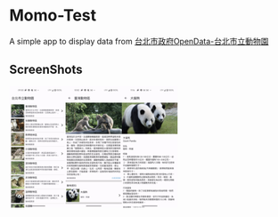 # Momo-Test

A simple app to display data from [台北市政府OpenData-台北市立動物園]("https://data.gov.tw/dataset/121255")

## ScreenShots

<img src="screenshots/Catalog.png" width="20%" align="left">
<img src="screenshots/CatalogDetail.png" width="20%" align="left">
<img src="screenshots/AnimalDetail.png" width="20%" align="left">